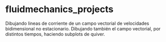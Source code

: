 # fluidmechanics_projects

Dibujando lineas de corriente de un campo vectorial de velocidades bidimensional no estacionario.
Dibujando también el campo vectorial, por distintos tiempos, haciendo subplots de quiver. 
